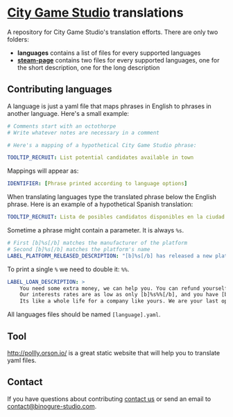 # [City Game Studio](https://www.city-game-studio.com) translations

A repository for City Game Studio's translation efforts. There are only two folders:

- **languages** contains a list of files for every supported languages
- [**steam-page**](https://store.steampowered.com/app/726840/City_Game_Studio/) contains two files for every supported languages, one for the short description, one for the long description

## Contributing languages

A language is just a yaml file that maps phrases in English to phrases in another
language. Here's a small example:

```yaml
# Comments start with an octothorpe
# Write whatever notes are necessary in a comment

# Here's a mapping of a hypothetical City Game Studio phrase:

TOOLTIP_RECRUIT: List potential candidates available in town
```

Mappings will appear as:

```yaml
IDENTIFIER: [Phrase printed according to language options]
```

When translating languages type the translated phrase below the English phrase.
Here is an example of a hypothetical Spanish translation:

```yaml
TOOLTIP_RECRUIT: Lista de posibles candidatos disponibles en la ciudad.
```

Sometime a phrase might contain a parameter. It is always `%s`.

```yaml
# First [b]%s[/b] matches the manufacturer of the platform
# Second [b]%s[/b] matches the platform's name
LABEL_PLATFORM_RELEASED_DESCRIPTION: "[b]%s[/b] has released a new platform: '%s'"
```

To print a single `%` we need to double it: `%%`.

```yaml
LABEL_LOAN_DESCRIPTION: >
    You need some extra money, we can help you. You can refund yourself with a loan of [b]%s$[/b].
    Our interests rates are as low as only [b]%s%%[/b], and you have [b]%s[/b] weeks to repay.
    Its like a whole life for a company like yours. We are your last option, let yourself be tempted.
```
All languages files should be named `[language].yaml`.

## Tool

http://pollly.orson.io/ is a great static website that will help you to translate yaml files.

## Contact

If you have questions about contributing [contact us](https://www.city-game-studio.com)
or send an email to contact@binogure-studio.com.
